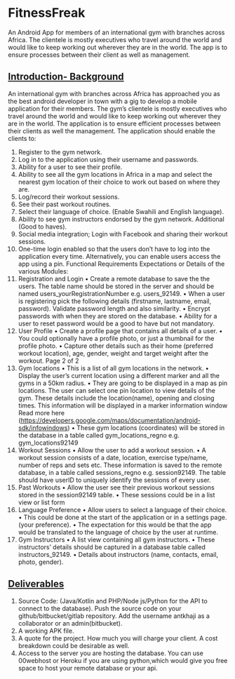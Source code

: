 # FitnessFreak
An Android App for members of an international gym with branches across Africa. The clientele is mostly executives 
who travel around the world and would like to keep working out wherever they are in the world.
The app is to ensure processes between their client as well as management.

<b> <u> <h2> Introduction- Background </h2> </u> </b> <p>
An international gym with branches across Africa has approached you as the best android
developer in town with a gig to develop a mobile application for their members. The gym’s
clientele is mostly executives who travel around the world and would like to keep working out
wherever they are in the world. The application is to ensure efficient processes between their
clients as well the management.
The application should enable the clients to:
1. Register to the gym network.
2. Log in to the application using their username and passwords.
3. Ability for a user to see their profile.
4. Ability to see all the gym locations in Africa in a map and select the nearest gym
location of their choice to work out based on where they are.
5. Log/record their workout sessions.
6. See their past workout routines.
7. Select their language of choice. (Enable Swahili and English language).
8. Ability to see gym instructors endorsed by the gym network.
Additional (Good to haves).
1. Social media integration; Login with Facebook and sharing their workout sessions.
2. One-time login enabled so that the users don’t have to log into the application every
time. Alternatively, you can enable users access the app using a pin.
Functional Requirements
Expectations or Details of the various Modules:
1. Registration and Login
• Create a remote database to save the the users. The table name should be stored
in the server and should be named users_yourRegistrationNumber e.g.
users_92149.
• When a user is registering pick the following details (firstname, lastname, email,
password). Validate password length and also similarity.
• Encrypt passwords with when they are stored on the database.
• Ability for a user to reset password would be a good to have but not mandatory.
2. User Profile
• Create a profile page that contains all details of a user.
• You could optionally have a profile photo, or just a thumbnail for the profile
photo.
• Capture other details such as their home (preferred workout location), age,
gender, weight and target weight after the workout.
Page 2 of 2
3. Gym locations
• This is a list of all gym locations in the network.
• Display the user’s current location using a different marker and all the gyms in a
50km radius.
• They are going to be displayed in a map as pin locations. The user can select one
pin location to view details of the gym. These details include the location(name),
opening and closing times. This information will be displayed in a marker
information window Read more here
(https://developers.google.com/maps/documentation/android-sdk/infowindows)
• These gym locations (coordinates) will be stored in the database in a table called
gym_locations_regno e.g. gym_locations92149
4. Workout Sessions
• Allow the user to add a workout session.
• A workout session consists of a date, location, exercise type/name, number of
reps and sets etc. These information is saved to the remote database, in a table
called sessions_regno e.g. session92149. The table should have userID to
uniquely identify the sessions of every user.
5. Past Workouts
• Allow the user see their previous workout sessions stored in the session92149
table.
• These sessions could be in a list view or list form
6. Language Preference
• Allow users to select a language of their choice.
• This could be done at the start of the application or in a settings page. (your
preference).
• The expectation for this would be that the app would be translated to the
language of choice by the user at runtime.
7. Gym Instructors
• A list view containing all gym instructors.
• These instructors’ details should be captured in a database table called
instructors_92149.
• Details about instructors (name, contacts, email, photo, gender). <br>
  
<b> <u> <h2> Deliverables </h2> </u> </b> <p>
1. Source Code: (Java/Kotlin and PHP/Node js/Python for the API to connect to the
database). Push the source code on your github/bitbucket/gitlab repository. Add the
username antkhaji as a collaborator or an admin(bitbucket).
2. A working APK file.
3. A quote for the project. How much you will charge your client. A cost breakdown could
be desirable as well.
4. Access to the server you are hosting the database. You can use 00webhost or Heroku if
you are using python,which would give you free space to host your remote database or
your api.
